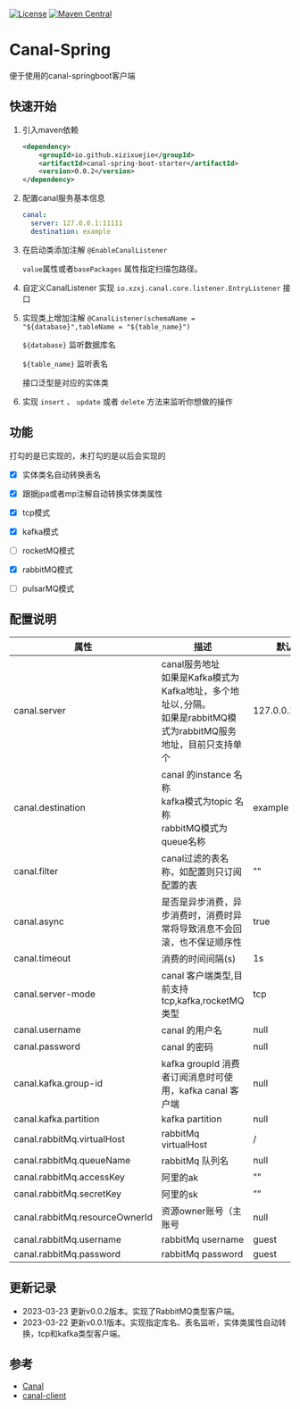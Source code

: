 [![License](https://img.shields.io/badge/License-Apache%202.0-blue.svg)](https://github.com/xizixuejie/canal-spring/blob/master/LICENSE)
[![Maven Central](https://img.shields.io/maven-central/v/io.github.xizixuejie/canal-spring.svg?label=Maven%20Central)](https://central.sonatype.com/artifact/io.github.xizixuejie/canal-spring/0.0.2)

# Canal-Spring

便于使用的canal-springboot客户端

## 快速开始

1. 引入maven依赖

   ```xml
   <dependency>
       <groupId>io.github.xizixuejie</groupId>
       <artifactId>canal-spring-boot-starter</artifactId>
       <version>0.0.2</version>
   </dependency>
   ```

2. 配置canal服务基本信息

   ```yaml
   canal:
     server: 127.0.0.1:11111
     destination: example
   ```

3. 在启动类添加注解 `@EnableCanalListener`

   `value`属性或者`basePackages` 属性指定扫描包路径。

4. 自定义CanalListener 实现 `io.xzxj.canal.core.listener.EntryListener` 接口

5. 实现类上增加注解 `@CanalListener(schemaName = "${database}",tableName = "${table_name}")` 

    `${database}` 监听数据库名

     `${table_name}` 监听表名

    接口泛型是对应的实体类

6. 实现 `insert`  、 `update` 或者 `delete` 方法来监听你想做的操作



## 功能

打勾的是已实现的，未打勾的是以后会实现的

- [x] 实体类名自动转换表名
- [x] 跟据jpa或者mp注解自动转换实体类属性
- [x] tcp模式
- [x] kafka模式
- [ ] rocketMQ模式
- [x] rabbitMQ模式
- [ ] pulsarMQ模式



## 配置说明

| 属性                             | 描述                                                                                    | 默认值             |
|--------------------------------|---------------------------------------------------------------------------------------|-----------------|
| canal.server                   | canal服务地址<br />如果是Kafka模式为Kafka地址，多个地址以`,`分隔。<br />如果是rabbitMQ模式为rabbitMQ服务地址，目前只支持单个 | 127.0.0.1:11111 |
| canal.destination              | canal 的instance 名称<br />kafka模式为topic 名称<br />rabbitMQ模式为queue名称                      | example         |
| canal.filter                   | canal过滤的表名称，如配置则只订阅配置的表                                                               | ""              |
| canal.async                    | 是否是异步消费，异步消费时，消费时异常将导致消息不会回滚，也不保证顺序性                                                  | true            |
| canal.timeout                  | 消费的时间间隔(s)                                                                            | 1s              |
| canal.server-mode              | canal 客户端类型,目前支持 tcp,kafka,rocketMQ类型                                                 | tcp             |
| canal.username                 | canal 的用户名                                                                            | null            |
| canal.password                 | canal 的密码                                                                             | null            |
| canal.kafka.group-id           | kafka groupId 消费者订阅消息时可使用，kafka canal 客户端                                             | null            |
| canal.kafka.partition          | kafka partition                                                                       | null            |
| canal.rabbitMq.virtualHost     | rabbitMq  virtualHost                                                                 | /               |
| canal.rabbitMq.queueName       | rabbitMq 队列名                                                                          | null            |
| canal.rabbitMq.accessKey       | 阿里的ak                                                                                 | ""              |
| canal.rabbitMq.secretKey       | 阿里的sk                                                                                 | ""              |
| canal.rabbitMq.resourceOwnerId | 资源owner账号（主账号                                                                         | null            |
| canal.rabbitMq.username        | rabbitMq username                                                                     | guest           |
| canal.rabbitMq.password        | rabbitMq password                                                                     | guest           |



## 更新记录

- 2023-03-23 更新v0.0.2版本。实现了RabbitMQ类型客户端。
- 2023-03-22 更新v0.0.1版本。实现指定库名、表名监听，实体类属性自动转换，tcp和kafka类型客户端。



## 参考

- [Canal](https://github.com/alibaba/canal)
- [canal-client](https://github.com/NormanGyllenhaal/canal-client)
